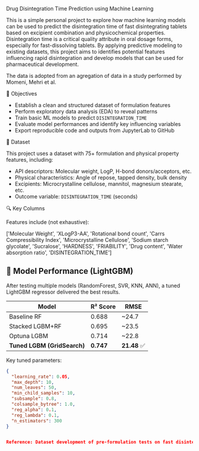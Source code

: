 Drug Disintegration Time Prediction using Machine Learning

This is a simple personal project to explore how machine learning models can be used to predict the disintegration time of fast disintegrating tablets based on excipient combination and physicochemical properties. Disintegration time is a critical quality attribute in oral dosage forms, especially for fast-dissolving tablets. By applying predictive modeling to existing datasets, this project aims to identifies potential features influencing rapid disintegration and develop models that can be used for pharmaceutical development.

The data is adopted from an agregation of data in a study performed by Momeni, Mehri et al. 



 🎯 Objectives

- Establish a clean and structured dataset of formulation features
- Perform exploratory data analysis (EDA) to reveal patterns
- Train basic ML models to predict `DISINTEGRATION_TIME`
- Evaluate model performances and identify key influencing variables
- Export reproducible code and outputs from JupyterLab to GitHub

🧪 Dataset

This project uses a dataset with 75+ formulation and physical property features, including:

- API descriptors: Molecular weight, LogP, H-bond donors/acceptors, etc.
- Physical characteristics: Angle of repose, tapped density, bulk density
- Excipients: Microcrystalline cellulose, mannitol, magnesium stearate, etc.
- Outcome variable: `DISINTEGRATION_TIME` (seconds)

🔍 Key Columns

Features include (not exhaustive):

['Molecular Weight', 'XLogP3-AA', 'Rotational bond count', 
 'Carrs Compressibility Index', 'Microcrystalline Cellulose',
 'Sodium starch glycolate', 'Sucralose', 'HARDNESS', 
 'FRIABILITY', 'Drug content', 'Water absorption ratio', 'DISINTEGRATION_TIME']
 
 ## 🔬 Model Performance (LightGBM)

After testing multiple models (RandomForest, SVR, KNN, ANN), a tuned LightGBM regressor delivered the best results.

| Model        | R² Score | RMSE   |
|--------------|----------|--------|
| Baseline RF  | 0.688    | ~24.7  |
| Stacked LGBM+RF | 0.695 | ~23.5  |
| Optuna LGBM  | 0.714    | ~22.8  |
| **Tuned LGBM (GridSearch)** | **0.747** | **21.48** ✅ |

Key tuned parameters:
```json
{
  "learning_rate": 0.05,
  "max_depth": 10,
  "num_leaves": 50,
  "min_child_samples": 10,
  "subsample": 0.8,
  "colsample_bytree": 1.0,
  "reg_alpha": 0.1,
  "reg_lambda": 0.1,
  "n_estimators": 300
}


Reference: Dataset development of pre-formulation tests on fast disintegrating tablets (FDT): data aggregation.” BMC research notes vol. 16,1 131. 3 Jul. 2023, doi:10.1186/s13104-023-06416-w

